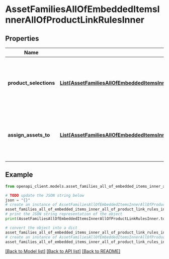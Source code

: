 # AssetFamiliesAllOfEmbeddedItemsInnerAllOfProductLinkRulesInner


## Properties

Name | Type | Description | Notes
------------ | ------------- | ------------- | -------------
**product_selections** | [**List[AssetFamiliesAllOfEmbeddedItemsInnerAllOfProductLinkRulesInnerProductSelectionsInner]**](AssetFamiliesAllOfEmbeddedItemsInnerAllOfProductLinkRulesInnerProductSelectionsInner.md) | The product selection to which the assets of the asset family to be automatically linked. More details &lt;a href&#x3D;&#39;/concepts/asset-manager.html#product-selection&#39;&gt;here&lt;/a&gt;. | [optional] 
**assign_assets_to** | [**List[AssetFamiliesAllOfEmbeddedItemsInnerAllOfProductLinkRulesInnerAssignAssetsToInner]**](AssetFamiliesAllOfEmbeddedItemsInnerAllOfProductLinkRulesInnerAssignAssetsToInner.md) | The product value in which your assets will be assigned. More details &lt;a href&#x3D;&#39;/concepts/asset-manager.html#product-value-assignment&#39;&gt;here&lt;/a&gt;. | [optional] 

## Example

```python
from openapi_client.models.asset_families_all_of_embedded_items_inner_all_of_product_link_rules_inner import AssetFamiliesAllOfEmbeddedItemsInnerAllOfProductLinkRulesInner

# TODO update the JSON string below
json = "{}"
# create an instance of AssetFamiliesAllOfEmbeddedItemsInnerAllOfProductLinkRulesInner from a JSON string
asset_families_all_of_embedded_items_inner_all_of_product_link_rules_inner_instance = AssetFamiliesAllOfEmbeddedItemsInnerAllOfProductLinkRulesInner.from_json(json)
# print the JSON string representation of the object
print(AssetFamiliesAllOfEmbeddedItemsInnerAllOfProductLinkRulesInner.to_json())

# convert the object into a dict
asset_families_all_of_embedded_items_inner_all_of_product_link_rules_inner_dict = asset_families_all_of_embedded_items_inner_all_of_product_link_rules_inner_instance.to_dict()
# create an instance of AssetFamiliesAllOfEmbeddedItemsInnerAllOfProductLinkRulesInner from a dict
asset_families_all_of_embedded_items_inner_all_of_product_link_rules_inner_from_dict = AssetFamiliesAllOfEmbeddedItemsInnerAllOfProductLinkRulesInner.from_dict(asset_families_all_of_embedded_items_inner_all_of_product_link_rules_inner_dict)
```
[[Back to Model list]](../README.md#documentation-for-models) [[Back to API list]](../README.md#documentation-for-api-endpoints) [[Back to README]](../README.md)


